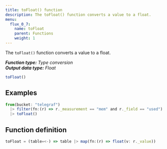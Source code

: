 ```yaml
---
title: toFloat() function
description: The toFloat() function converts a value to a float.
menu:
  flux_0_7:
    name: toFloat
    parent: Functions
    weight: 1
---
```


The `toFloat()` function converts a value to a float.

_**Function type:** Type conversion_  
_**Output data type:** Float_

```js
toFloat()
```

## Examples
```js
from(bucket: "telegraf")
  |> filter(fn:(r) => r._measurement == "mem" and r._field == "used")
  |> toFloat()
```

## Function definition
```js
toFloat = (table=<-) => table |> map(fn:(r) => float(v: r._value))
```
